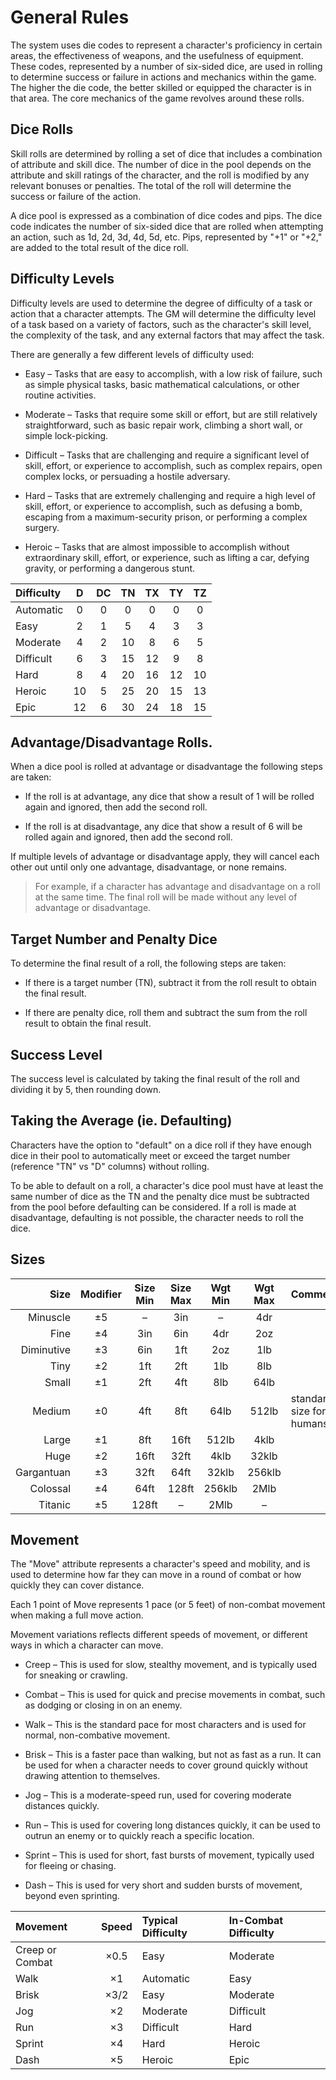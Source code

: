 # General Rules

The system uses die codes to represent a character's proficiency in certain areas, the effectiveness of
weapons, and the usefulness of equipment. These codes, represented by a number of six-sided dice, are 
used in rolling to determine success or failure in actions and mechanics within the game. The higher 
the die code, the better skilled or equipped the character is in that area. The core mechanics of the 
game revolves around these rolls.

## Dice Rolls

Skill rolls are determined by rolling a set of dice that includes a combination of attribute and skill dice. The number of dice in the pool depends on the attribute and skill ratings of the character, and the roll is modified by any relevant bonuses or penalties. The total of the roll will determine the success or failure of the action.

A dice pool is expressed as a combination of dice codes and pips. The dice code indicates the number of six-sided dice that are rolled when attempting an action, such as 1d, 2d, 3d, 4d, 5d, etc. Pips, represented by "+1" or "+2," are added to the total result of the dice roll.

## Difficulty Levels

Difficulty levels are used to determine the degree of difficulty of a task or action that a character attempts. The GM will determine the difficulty level of a task based on a variety of factors, such as the character's skill level, the complexity of the task, and any external factors that may affect the task.

There are generally a few different levels of difficulty used:

* Easy – Tasks that are easy to accomplish, with a low risk of failure, such as simple physical tasks, basic mathematical calculations, or other routine activities.

* Moderate – Tasks that require some skill or effort, but are still relatively straightforward, such as basic repair work, climbing a short wall, or simple lock-picking.

* Difficult – Tasks that are challenging and require a significant level of skill, effort, or experience to accomplish, such as complex repairs, open complex locks, or persuading a hostile adversary.

* Hard – Tasks that are extremely challenging and require a high level of skill, effort, or experience to accomplish, such as defusing a bomb, escaping from a maximum-security prison, or performing a complex surgery.

* Heroic – Tasks that are almost impossible to accomplish without extraordinary skill, effort, or experience, such as lifting a car, defying gravity, or performing a dangerous stunt.

| Difficulty  |  D    |  DC   |  TN   |  TX   | TY    | TZ    |
|:------------|:-----:|:-----:|:-----:|:-----:|:-----:|:-----:|
| Automatic   | 0     | 0     | 0     |  0    |  0    |   0   |
| Easy        | 2     | 1     | 5     |  4    |  3    |   3   |
| Moderate    | 4     | 2     | 10    |  8    |  6    |   5   |
| Difficult   | 6     | 3     | 15    |  12   |  9    |   8   |
| Hard        | 8     | 4     | 20    |  16   |  12   |   10  |
| Heroic      | 10    | 5     | 25    |  20   |  15   |   13  |
| Epic        | 12    | 6     | 30    |  24   |  18   |   15  |

## Advantage/Disadvantage Rolls.

When a dice pool is rolled at advantage or disadvantage the following steps are taken:

* If the roll is at advantage, any dice that show a result of 1 will be rolled again and ignored, then add the second roll.

* If the roll is at disadvantage, any dice that show a result of 6 will be rolled again and ignored, then add the second roll.

If multiple levels of advantage or disadvantage apply, they will cancel each other out until only one advantage, disadvantage, or none remains.

> For example, if a character has advantage and disadvantage on a roll at the same time. 
> The final roll will be made without any level of advantage or disadvantage.

## Target Number and Penalty Dice

To determine the final result of a roll, the following steps are taken:

* If there is a target number (TN), subtract it from the roll result to obtain the final result.

* If there are penalty dice, roll them and subtract the sum from the roll result to obtain the final result.

## Success Level

The success level is calculated by taking the final result of the roll and dividing it by 5, then rounding down.

## Taking the Average (ie. Defaulting)

Characters have the option to "default" on a dice roll if they have enough dice in their pool to automatically meet or exceed the target number (reference "TN" vs "D" columns) without rolling.

To be able to default on a roll, a character's dice pool must have at least the same number of dice as the TN and the penalty dice must be subtracted from the pool before defaulting can be considered. If a roll is made at disadvantage, defaulting is not possible, the character needs to roll the dice.

## Sizes

| Size       |Modifier |Size Min|Size Max|Wgt Min|Wgt Max| Comment      |
|-----------:|:-------:|:------:|:------:|:-----:|:-----:|:--------------------------|
| Minuscle   |  ±5     |    –   |   3in  |   –   |  4dr  |       |
| Fine       |  ±4     |   3in  |   6in  | 4dr   |  2oz  |       |
| Diminutive |  ±3     |   6in  |   1ft  | 2oz   |  1lb  |       |
| Tiny       |  ±2     |   1ft  |   2ft  | 1lb   |  8lb  |       |
| Small      |  ±1     |   2ft  |   4ft  |  8lb  | 64lb  |       |
| Medium     |  ±0     |   4ft  |   8ft  | 64lb  | 512lb | standard size for humans. |
| Large      |  ±1     |   8ft  |  16ft  | 512lb | 4klb  |       |
| Huge       |  ±2     |  16ft  |  32ft  | 4klb  | 32klb |       |
| Gargantuan |  ±3     |  32ft  |  64ft  | 32klb | 256klb|       |
| Colossal   |  ±4     |  64ft  |  128ft | 256klb| 2Mlb  |       |
| Titanic    |  ±5     |  128ft |    –   | 2Mlb  |   –   |       |

## Movement

The "Move" attribute represents a character's speed and mobility, and is used to determine how far 
they can move in a round of combat or how quickly they can cover distance. 

Each 1 point of Move represents 1 pace (or 5 feet) of non-combat movement when making a full move action.

Movement variations reflects different speeds of movement, or different ways in which a character can move.

* Creep – This is used for slow, stealthy movement, and is typically used for sneaking or crawling.

* Combat – This is used for quick and precise movements in combat, such as dodging or closing in on an enemy.

* Walk – This is the standard pace for most characters and is used for normal, non-combative movement.

* Brisk – This is a faster pace than walking, but not as fast as a run. 
It can be used for when a character needs to cover ground quickly without drawing attention to themselves.

* Jog – This is a moderate-speed run, used for covering moderate distances quickly.

* Run – This is used for covering long distances quickly, it can be used to outrun an enemy or 
to quickly reach a specific location.

* Sprint – This is used for short, fast bursts of movement, typically used for fleeing or chasing.

* Dash – This is used for very short and sudden bursts of movement, beyond even sprinting.

| Movement          | Speed | Typical Difficulty | In-Combat Difficulty |
|:------------------|:-----:|:---------------------|:---------------------|
|  Creep or Combat  | ×0.5  | Easy      | Moderate |
|  Walk             | ×1    | Automatic | Easy |
|  Brisk            | ×3/2  | Easy      | Moderate |
|  Jog              | ×2    | Moderate  | Difficult |
|  Run              | ×3    | Difficult | Hard |
|  Sprint           | ×4    | Hard      | Heroic |
|  Dash             | ×5    | Heroic    | Epic |
